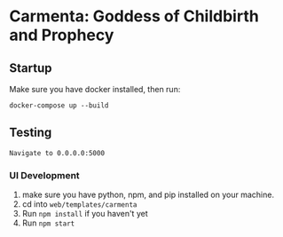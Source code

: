 # Carmenta: Goddess of Childbirth and Prophecy

## Startup

Make sure you have docker installed, then run:

```
docker-compose up --build
```

## Testing

```
Navigate to 0.0.0.0:5000
```

### UI Development
1. make sure you have python, npm, and pip installed on your machine.
2. cd into `web/templates/carmenta`
3. Run `npm install` if you haven't yet
4. Run `npm start`
